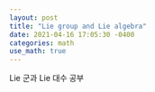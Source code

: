 ```yaml
---
layout: post
title: "Lie group and Lie algebra"
date: 2021-04-16 17:05:30 -0400
categories: math
use_math: true
---
```


Lie 군과 Lie 대수 공부



### 